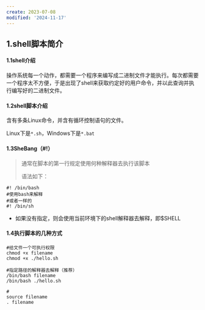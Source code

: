 ```yaml
---
create: 2023-07-08
modified: '2024-11-17'
---
```


## 1.shell脚本简介

#### 1.1shell介绍

操作系统每一个动作，都需要一个程序来编写成二进制文件才能执行。每次都需要一个程序太不方便，于是出现了shell来获取约定好的用户命令，并以此查询并执行编写好的二进制文件。

#### 1.2shell脚本介绍

含有多条Linux命令，并含有循环控制语句的文件。

Linux下是`*.sh`，Windows下是`*.bat`

#### 1.3SheBang（#!）

> 通常在脚本的第一行规定使用何种解释器去执行该脚本
>
> 语法如下：

```shell
#! /bin/bash		
#使用bash来解释
#或者一样的
#! /bin/sh
```

* 如果没有指定，则会使用当前环境下的shell解释器去解释，即$SHELL

#### 1.4执行脚本的几种方式

```shell
#给文件一个可执行权限
chmod +x filename
chmod +x ./hello.sh

#指定路径的解释器去解释（推荐）
/bin/bash filename
/bin/bash ./hello.sh

#
source filename
. filename
```